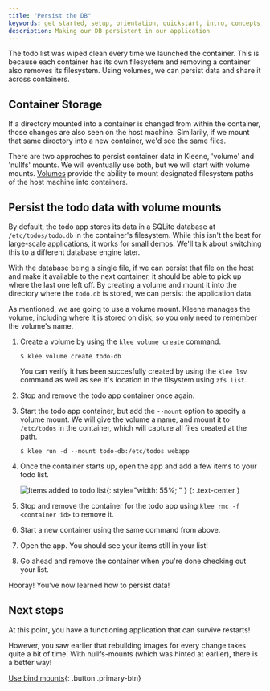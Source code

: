 ```yaml
---
title: "Persist the DB"
keywords: get started, setup, orientation, quickstart, intro, concepts, containers
description: Making our DB persistent in our application
---
```


The todo list was wiped clean every time we launched the container.
This is because each container has its own filesystem and removing a
container also removes its filesystem. Using volumes, we can persist
data and share it across containers.

## Container Storage

If a directory mounted into a container is changed from within the container,
those changes are also seen on the host machine. Similarily, if we mount that same directory into a new container,
we'd see the same files.

There are two approches to persist container data in Kleene, 'volume' and 'nullfs' mounts.
We will eventually use both, but we will start with volume mounts.
[Volumes](/run/storage/volumes/) provide the ability to mount designated filesystem paths
of the host machine into containers.

## Persist the todo data with volume mounts
By default, the todo app stores its data in a SQLite database at
`/etc/todos/todo.db` in the container's filesystem. While this isn't the best for large-scale applications,
it works for small demos. We'll talk about switching this to a different database engine later.

With the database being a single file, if we can persist that file on the host and make it available to the
next container, it should be able to pick up where the last one left off. By creating a volume and mount it
into the directory where the `todo.db` is stored, we can persist the application data.

As mentioned, we are going to use a volume mount. Kleene manages the volume, including where it is stored on disk,
so you only need to remember the volume's name.

1. Create a volume by using the `klee volume create` command.

    ```console
    $ klee volume create todo-db
    ```

    You can verify it has been succesfully created by using the `klee lsv` command as well as see it's location in the filsystem using `zfs list`.

2. Stop and remove the todo app container once again.

3. Start the todo app container, but add the `--mount` option to specify a volume mount. We will give the volume a name, and mount
   it to `/etc/todos` in the container, which will capture all files created at the path.

    ```console
    $ klee run -d --mount todo-db:/etc/todos webapp
    ```

4. Once the container starts up, open the app and add a few items to your todo list.

    ![Items added to todo list](images/items-added.png){: style="width: 55%; " }
    {: .text-center }

5. Stop and remove the container for the todo app using `klee rmc -f <container id>` to remove it.

6. Start a new container using the same command from above.

7. Open the app. You should see your items still in your list!

8. Go ahead and remove the container when you're done checking out your list.

Hooray! You've now learned how to persist data!

## Next steps

At this point, you have a functioning application that can survive restarts!

However, you saw earlier that rebuilding images for every change takes quite a bit of time.
With nullfs-mounts (which was hinted at earlier), there is a better way!

[Use bind mounts](05_nullfs_mounts.md){: .button  .primary-btn}
